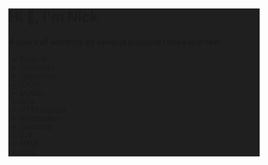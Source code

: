 <div style="background-color:#1F1F1F">

<h1>Hi 👋, I'm Nick</h1>

<h3>4 years of working on various projects I have learned:</h3>
<ul>
  <li>NodeJS</li>
  <li>Javascript</li>
  <li>Typescript</li>
  <li>C/C++</li>
  <li>MySQL</li>
  <li>APIs</li>
  <li>HTTP request</li>
  <li>WebSockets</li>
  <li>Discord.js</li>
  <li>EJS</li>
  <li>HTML</li>
  <li>CSS</li>
</ul>  
